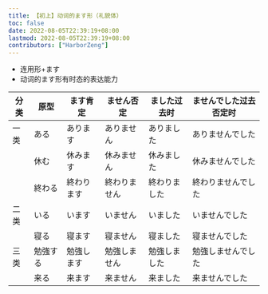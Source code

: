 ```yaml
---
title: 【初上】动词的ます形（礼貌体）
toc: false
date: 2022-08-05T22:39:19+08:00
lastmod: 2022-08-05T22:39:19+08:00
contributors: ["HarborZeng"]
---
```


- 连用形+ます
- 动词的ます形有时态的表达能力

| 分类 | 原型     | ます肯定   | ません否定   | ました过去时 | ませんでした过去否定时 |
| ---- | -------- | ---------- | ------------ | ------------ | ---------------------- |
| 一类 | ある     | あります   | ありません   | ありました   | ありませんでした       |
|      | 休む     | 休みます   | 休みません   | 休みました   | 休みませんでした       |
|      | 終わる   | 終わります | 終わりません | 終わりました | 終わりませんでした     |
| 二类 | いる     | います     | いません     | いました     | いませんでした         |
|      | 寝る     | 寝ます     | 寝ません     | 寝ました     | 寝ませんでした         |
| 三类 | 勉強する | 勉強します | 勉強しません | 勉強しました | 勉強しませんでした     |
|      | 来る     | 来ます     | 来ません     | 来ました     | 来ませんでした         |

